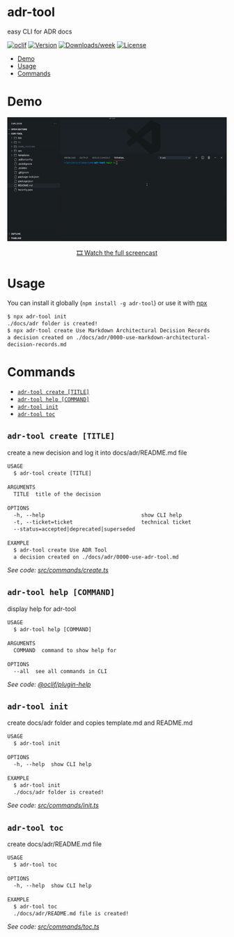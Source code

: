 adr-tool
========

easy CLI for ADR docs

[![oclif](https://img.shields.io/badge/cli-oclif-brightgreen.svg)](https://oclif.io)
[![Version](https://img.shields.io/npm/v/adr-tool.svg)](https://npmjs.org/package/adr-tool)
[![Downloads/week](https://img.shields.io/npm/dw/adr-tool.svg)](https://npmjs.org/package/adr-tool)
[![License](https://img.shields.io/npm/l/adr-tool.svg)](https://github.com/keremciu/adr-tool/blob/main/package.json)

<!-- toc -->
* [Demo](#demo)
* [Usage](#usage)
* [Commands](#commands)
<!-- tocstop -->

# Demo

<p align="center">
  <a href="https://youtu.be/lesHQoZ7qYY" title="Click to watch the full screencast">
    <img src="demo.gif" alt="adr-tool demo" width="838" />
  </a>
</p>
<p align="center"><a href="https://youtu.be/lesHQoZ7qYY">🎞️ Watch the full screencast</a></p>

# Usage

You can install it globally (`npm install -g adr-tool`) or use it with [npx](https://docs.npmjs.com/cli/v7/commands/npx)

```sh-session
$ npx adr-tool init
./docs/adr folder is created!
$ npx adr-tool create Use Markdown Architectural Decision Records
a decision created on ./docs/adr/0000-use-markdown-architectural-decision-records.md
```
# Commands
<!-- commands -->
* [`adr-tool create [TITLE]`](#adr-tool-create-title)
* [`adr-tool help [COMMAND]`](#adr-tool-help-command)
* [`adr-tool init`](#adr-tool-init)
* [`adr-tool toc`](#adr-tool-toc)

## `adr-tool create [TITLE]`

create a new decision and log it into docs/adr/README.md file

```
USAGE
  $ adr-tool create [TITLE]

ARGUMENTS
  TITLE  title of the decision

OPTIONS
  -h, --help                               show CLI help
  -t, --ticket=ticket                      technical ticket
  --status=accepted|deprecated|superseded

EXAMPLE
  $ adr-tool create Use ADR Tool
  a decision created on ./docs/adr/0000-use-adr-tool.md
```

_See code: [src/commands/create.ts](https://github.com/keremciu/adr-tool/blob/v0.1.1/src/commands/create.ts)_

## `adr-tool help [COMMAND]`

display help for adr-tool

```
USAGE
  $ adr-tool help [COMMAND]

ARGUMENTS
  COMMAND  command to show help for

OPTIONS
  --all  see all commands in CLI
```

_See code: [@oclif/plugin-help](https://github.com/oclif/plugin-help/blob/v3.2.2/src/commands/help.ts)_

## `adr-tool init`

create docs/adr folder and copies template.md and README.md

```
USAGE
  $ adr-tool init

OPTIONS
  -h, --help  show CLI help

EXAMPLE
  $ adr-tool init
  ./docs/adr folder is created!
```

_See code: [src/commands/init.ts](https://github.com/keremciu/adr-tool/blob/v0.1.1/src/commands/init.ts)_

## `adr-tool toc`

create docs/adr/README.md file

```
USAGE
  $ adr-tool toc

OPTIONS
  -h, --help  show CLI help

EXAMPLE
  $ adr-tool toc
  ./docs/adr/README.md file is created!
```

_See code: [src/commands/toc.ts](https://github.com/keremciu/adr-tool/blob/v0.1.1/src/commands/toc.ts)_
<!-- commandsstop -->
